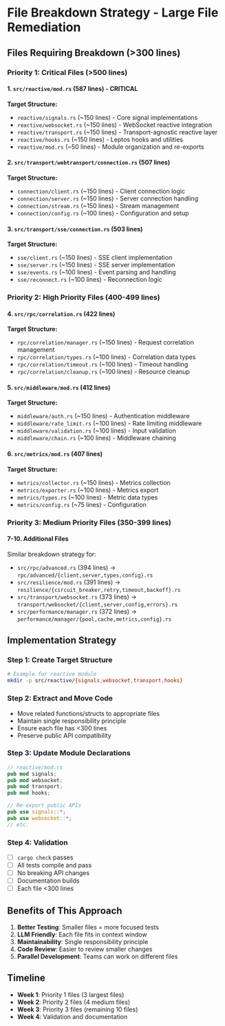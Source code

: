 # File Breakdown Strategy - Large File Remediation

## Files Requiring Breakdown (>300 lines)

### Priority 1: Critical Files (>500 lines)

#### 1. `src/reactive/mod.rs` (587 lines) - CRITICAL

**Target Structure:**

- `reactive/signals.rs` (~150 lines) - Core signal implementations
- `reactive/websocket.rs` (~150 lines) - WebSocket reactive integration
- `reactive/transport.rs` (~150 lines) - Transport-agnostic reactive layer
- `reactive/hooks.rs` (~150 lines) - Leptos hooks and utilities
- `reactive/mod.rs` (~50 lines) - Module organization and re-exports

#### 2. `src/transport/webtransport/connection.rs` (507 lines)

**Target Structure:**

- `connection/client.rs` (~150 lines) - Client connection logic
- `connection/server.rs` (~150 lines) - Server connection handling
- `connection/stream.rs` (~150 lines) - Stream management
- `connection/config.rs` (~100 lines) - Configuration and setup

#### 3. `src/transport/sse/connection.rs` (503 lines)

**Target Structure:**

- `sse/client.rs` (~150 lines) - SSE client implementation
- `sse/server.rs` (~150 lines) - SSE server implementation
- `sse/events.rs` (~100 lines) - Event parsing and handling
- `sse/reconnect.rs` (~100 lines) - Reconnection logic

### Priority 2: High Priority Files (400-499 lines)

#### 4. `src/rpc/correlation.rs` (422 lines)

**Target Structure:**

- `rpc/correlation/manager.rs` (~150 lines) - Request correlation management
- `rpc/correlation/types.rs` (~100 lines) - Correlation data types
- `rpc/correlation/timeout.rs` (~100 lines) - Timeout handling
- `rpc/correlation/cleanup.rs` (~100 lines) - Resource cleanup

#### 5. `src/middleware/mod.rs` (412 lines)

**Target Structure:**

- `middleware/auth.rs` (~150 lines) - Authentication middleware
- `middleware/rate_limit.rs` (~100 lines) - Rate limiting middleware
- `middleware/validation.rs` (~100 lines) - Input validation
- `middleware/chain.rs` (~100 lines) - Middleware chaining

#### 6. `src/metrics/mod.rs` (407 lines)

**Target Structure:**

- `metrics/collector.rs` (~150 lines) - Metrics collection
- `metrics/exporter.rs` (~100 lines) - Metrics export
- `metrics/types.rs` (~100 lines) - Metric data types
- `metrics/config.rs` (~75 lines) - Configuration

### Priority 3: Medium Priority Files (350-399 lines)

#### 7-10. Additional Files

Similar breakdown strategy for:

- `src/rpc/advanced.rs` (394 lines) → `rpc/advanced/{client,server,types,config}.rs`
- `src/resilience/mod.rs` (391 lines) → `resilience/{circuit_breaker,retry,timeout,backoff}.rs`
- `src/transport/websocket.rs` (373 lines) → `transport/websocket/{client,server,config,errors}.rs`
- `src/performance/manager.rs` (372 lines) → `performance/manager/{pool,cache,metrics,config}.rs`

## Implementation Strategy

### Step 1: Create Target Structure

```bash
# Example for reactive module
mkdir -p src/reactive/{signals,websocket,transport,hooks}
```

### Step 2: Extract and Move Code

- Move related functions/structs to appropriate files
- Maintain single responsibility principle
- Ensure each file has <300 lines
- Preserve public API compatibility

### Step 3: Update Module Declarations

```rust
// reactive/mod.rs
pub mod signals;
pub mod websocket;
pub mod transport;
pub mod hooks;

// Re-export public APIs
pub use signals::*;
pub use websocket::*;
// etc.
```

### Step 4: Validation

- [ ] `cargo check` passes
- [ ] All tests compile and pass
- [ ] No breaking API changes
- [ ] Documentation builds
- [ ] Each file <300 lines

## Benefits of This Approach

1. **Better Testing**: Smaller files = more focused tests
2. **LLM Friendly**: Each file fits in context window
3. **Maintainability**: Single responsibility principle
4. **Code Review**: Easier to review smaller changes
5. **Parallel Development**: Teams can work on different files

## Timeline

- **Week 1**: Priority 1 files (3 largest files)
- **Week 2**: Priority 2 files (4 medium files)
- **Week 3**: Priority 3 files (remaining 10 files)
- **Week 4**: Validation and documentation
